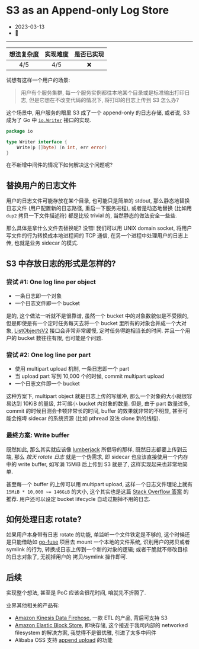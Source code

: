 # S3 as an Append-only Log Store

* 2023-03-13
* 💼

---

| 想法复杂度 | 实现难度 | 是否已实现 |
|:-----:|:----:|:-----:|
|  4/5  | 4/5  |   ❌   |

试想有这样一个用户的场景:

> 用户有个服务集群, 每一个服务实例都往本地某个目录或是标准输出打印日志, 但是它想在不改变代码的情况下, 将打印的日志上传到
> S3 怎么办?

这个场景中, 用户服务的眼里 S3 成了一个 append-only 的日志存储, 或者说, S3 成为了 Go 中 [`io.Writer`] 接口的实现.

```go
package io

type Writer interface {
	Write(p []byte) (n int, err error)
}

```

在不新增中间件的情况下如何解决这个问题呢?

[`io.Writer`]: https://pkg.go.dev/io#Writer

## 替换用户的日志文件

用户的日志文件可能存放在某个目录, 也可能只是简单的 stdout, 那么静态地替换日志文件 (用户配置新的日志路径,
重启一下服务进程), 或者是动态地替换 (比如用 `dup2` 拷贝一下文件描述符) 都是比较 trivial 的, 当然静态的做法安全一些些.

那么具体是拿什么文件去替换呢? 没错! 我们可以用 UNIX domain socket, 将用户写文件的行为转换成本地进程间的 TCP 通信,
在另一个进程中处理用户的日志上传, 也就是业务 sidecar 的模式.

[`dup2`]: https://linux.die.net/man/2/dup2

## S3 中存放日志的形式是怎样的?

### 尝试 #1: One log line per object

* 一条日志即一个对象
* 一个日志文件即一个 bucket

是的, 这个做法一听就不是很靠谱, 虽然一个 bucket 中的对象数貌似是不受限的, 但是即使是有一个定时任务每天去将一个 bucket
里所有的对象合并成一个大对象, [ListObjectsV2] 接口会非常非常缓慢, 定时任务得跑相当长的时间. 并且一个用户的 bucket 数往往有限,
也可能是个问题.

[ListObjectsV2]: https://docs.aws.amazon.com/AmazonS3/latest/API/API_ListObjectsV2.html

### 尝试 #2: One log line per part

* 使用 multipart upload 机制, 一条日志即一个 part
* 当 upload part 写到 10,000 个的时候, commit multipart upload
* 一个日志文件即一个 bucket

这种方案下, multipart object 就是日志上传的写缓冲, 那么一个对象的大小就很容易达到 10KiB 的量级, 并可缩小 bucket 内对象的数量.
但是, 由于 part 数量过多, commit 的时候目测会卡顿非常长的时间, buffer 的效果就非常的不明显, 甚至可能会拖垮 sidecar
的系统资源 (比如 pthread 没法 clone 新的线程).

### 最终方案: Write buffer

既然如此, 那么其实就应该像 [lumberjack] 所倡导的那样, 既然日志都要上传到云端, 那么 *按天 rotate 日志* 就是一个伪需求, 即
sidecar 也应该直接使用一个内存中的 write buffer, 如写满 15MiB 后上传到 S3 就是了, 这样实现起来也非常地简单.

甚至每一个 buffer 的上传可以用 multipart upload, 这样一个日志文件理论上就有 `15MiB * 10,000 ~= 146GiB` 的大小,
这个其实也是这篇 [Stack Overflow 答案] 的推荐. 用户还可以设定 bucket lifecycle 自动过期掉不用的日志.

[lumberjack]: https://github.com/natefinch/lumberjack

[Stack Overflow 答案]: https://stackoverflow.com/a/47580108/7248733

## 如何处理日志 rotate?

如果用户本身带有日志 rotate 的功能, 单监听一个文件铁定是不够的, 这个时候还是只能借助如 [go-fuse] 项目去 mount 一个本地的文件系统,
识别用户的拷贝或者 symlink 的行为, 转换成日志上传到一个新的对象的逻辑; 或者干脆就不修改目标的日志对象了, 无视掉用户的
拷贝/symlink 操作即可.

[go-fuse]: https://github.com/hanwen/go-fuse

## 后续

实现整个想法, 甚至是 PoC 应该会很花时间, 咱就先不折腾了.

业界其他相关的产品有:

* [Amazon Kinesis Data Firehose], 一款 ETL 的产品, 背后可支持 S3
* [Amazon Elastic Block Store], 即块存储, 这个接近于我司内部的 networked filesystem 的解决方案, 我觉得不是很优雅,
  引进了太多中间件
* Alibaba OSS 支持 [append upload] 的功能

[Amazon Kinesis Data Firehose]: https://aws.amazon.com/kinesis/firehose/

[Amazon Elastic Block Store]: https://aws.amazon.com/cn/ebs/

[append upload]: https://www.alibabacloud.com/help/en/object-storage-service/latest/upload-files-append-upload
